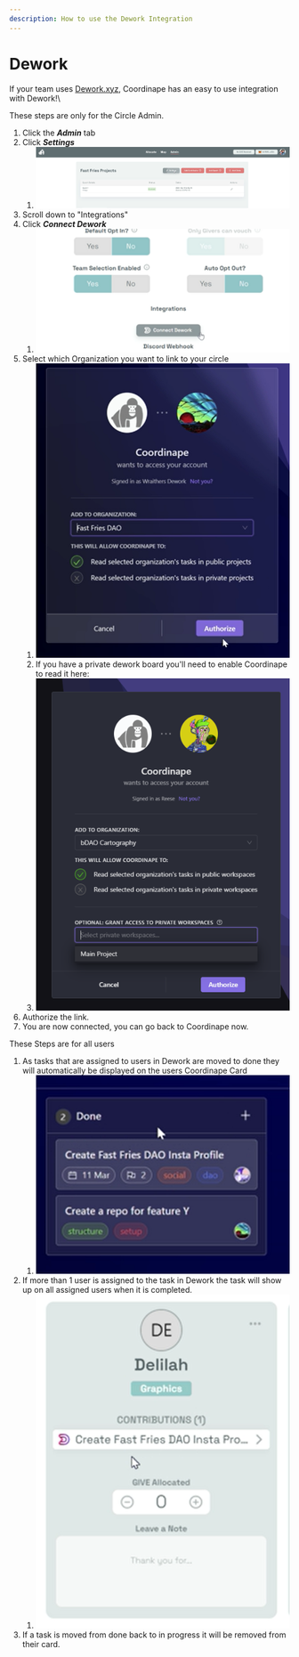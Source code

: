 ```yaml
---
description: How to use the Dework Integration
---
```


# Dework

If your team uses [Dework.xyz](https://dework.xyz/), Coordinape has an easy to use integration with Dework!\\

These steps are only for the Circle Admin.

1. Click the _**Admin**_ tab
2. Click _**Settings**_
   1. ![](<../../.gitbook/assets/image (2).png>)
3. Scroll down to "Integrations"
4. Click _**Connect Dework**_
   1. ![](<../../.gitbook/assets/image (10).png>)
5. Select which Organization you want to link to your circle
   1. ![](<../../.gitbook/assets/image (5) (3).png>)
   2. If you have a private dework board you'll need to enable Coordinape to read it here:
   3. ![](<../../.gitbook/assets/image (7) (3).png>)
6. Authorize the link.
7. You are now connected, you can go back to Coordinape now.

These Steps are for all users

1. As tasks that are assigned to users in Dework are moved to done they will automatically be displayed on the users Coordinape Card
   1. ![](<../../.gitbook/assets/image (7).png>)
2. If more than 1 user is assigned to the task in Dework the task will show up on all assigned users when it is completed.
   1. ![](<../../.gitbook/assets/image (4).png>)
3. If a task is moved from done back to in progress it will be removed from their card.
